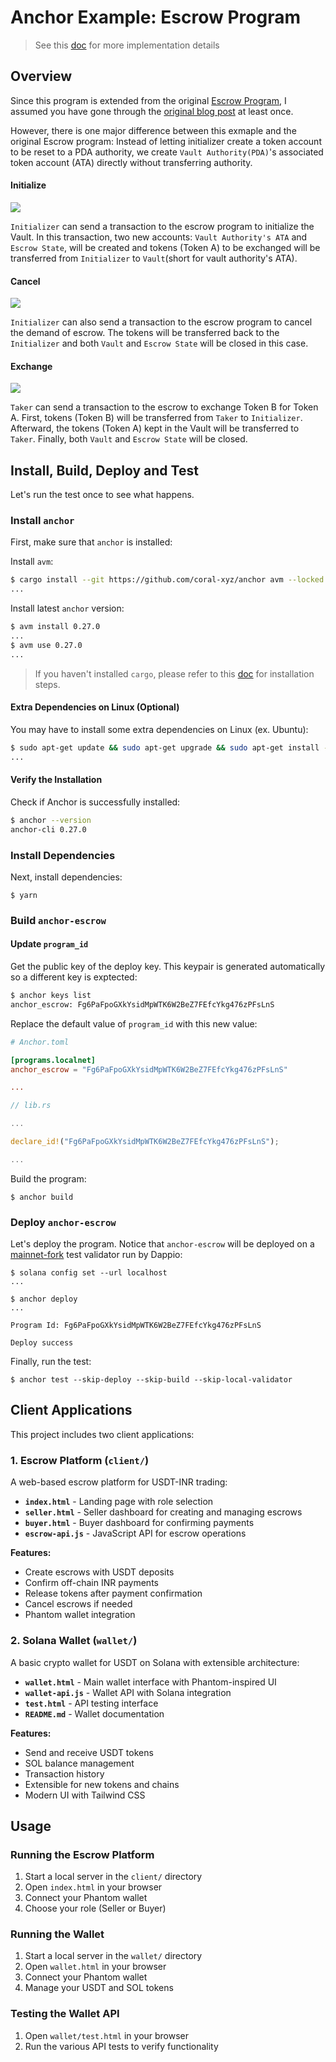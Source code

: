 # Anchor Example: Escrow Program

> See this [doc](https://solmeet.gen3.network/notes/intro-to-anchor) for more implementation details

## Overview

Since this program is extended from the original [Escrow Program](https://github.com/paul-schaaf/solana-escrow), I assumed you have gone through the [original blog post](https://paulx.dev/blog/2021/01/14/programming-on-solana-an-introduction/#instruction-rs-part-1-general-code-structure-and-the-beginning-of-the-escrow-program-flow) at least once.

However, there is one major difference between this exmaple and the original Escrow program: Instead of letting initializer create a token account to be reset to a PDA authority, we create `Vault Authority(PDA)`'s associated token account (ATA) directly without transferring authority.

#### Initialize

![](https://hackmd.io/_uploads/Hkn1gdtuj.png)

`Initializer` can send a transaction to the escrow program to initialize the Vault. In this transaction, two new accounts: `Vault Authority's ATA` and `Escrow State`, will be created and tokens (Token A) to be exchanged will be transferred from `Initializer` to `Vault`(short for vault authority's ATA).

#### Cancel

![](https://hackmd.io/_uploads/ry0GNdKdo.png)

`Initializer` can also send a transaction to the escrow program to cancel the demand of escrow. The tokens will be transferred back to the `Initializer` and both `Vault` and `Escrow State` will be closed in this case.

#### Exchange

![](https://hackmd.io/_uploads/HkhNE_tdi.png)

`Taker` can send a transaction to the escrow to exchange Token B for Token A. First, tokens (Token B) will be transferred from `Taker` to `Initializer`. Afterward, the tokens (Token A) kept in the Vault will be transferred to `Taker`. Finally, both `Vault` and `Escrow State` will be closed.

## Install, Build, Deploy and Test

Let's run the test once to see what happens.

### Install `anchor`

First, make sure that `anchor` is installed:

Install `avm`:

```bash
$ cargo install --git https://github.com/coral-xyz/anchor avm --locked --force
...
```

Install latest `anchor` version:

```bash
$ avm install 0.27.0
...
$ avm use 0.27.0
...
```

> If you haven't installed `cargo`, please refer to this [doc](https://book.solmeet.dev/notes/solana-starter-kit#install-rust-and-solana-cli) for installation steps.

#### Extra Dependencies on Linux (Optional)

You may have to install some extra dependencies on Linux (ex. Ubuntu):

```bash
$ sudo apt-get update && sudo apt-get upgrade && sudo apt-get install -y pkg-config build-essential libudev-dev
...
```

#### Verify the Installation

Check if Anchor is successfully installed:

```bash
$ anchor --version
anchor-cli 0.27.0
```

### Install Dependencies

Next, install dependencies:

```
$ yarn
```

### Build `anchor-escrow`

#### Update `program_id`

Get the public key of the deploy key. This keypair is generated automatically so a different key is exptected:

```bash
$ anchor keys list
anchor_escrow: Fg6PaFpoGXkYsidMpWTK6W2BeZ7FEfcYkg476zPFsLnS
```

Replace the default value of `program_id` with this new value:

```toml
# Anchor.toml

[programs.localnet]
anchor_escrow = "Fg6PaFpoGXkYsidMpWTK6W2BeZ7FEfcYkg476zPFsLnS"

...
```

```rust
// lib.rs

...

declare_id!("Fg6PaFpoGXkYsidMpWTK6W2BeZ7FEfcYkg476zPFsLnS");

...
```

Build the program:

```
$ anchor build
```

### Deploy `anchor-escrow`

Let's deploy the program. Notice that `anchor-escrow` will be deployed on a [mainnet-fork](https://github.com/DappioWonderland/solana) test validator run by Dappio:

```
$ solana config set --url localhost
...
```

```
$ anchor deploy
...

Program Id: Fg6PaFpoGXkYsidMpWTK6W2BeZ7FEfcYkg476zPFsLnS

Deploy success
```

Finally, run the test:

```
$ anchor test --skip-deploy --skip-build --skip-local-validator
```

## Client Applications

This project includes two client applications:

### 1. Escrow Platform (`client/`)

A web-based escrow platform for USDT-INR trading:

- **`index.html`** - Landing page with role selection
- **`seller.html`** - Seller dashboard for creating and managing escrows
- **`buyer.html`** - Buyer dashboard for confirming payments
- **`escrow-api.js`** - JavaScript API for escrow operations

**Features:**
- Create escrows with USDT deposits
- Confirm off-chain INR payments
- Release tokens after payment confirmation
- Cancel escrows if needed
- Phantom wallet integration

### 2. Solana Wallet (`wallet/`)

A basic crypto wallet for USDT on Solana with extensible architecture:

- **`wallet.html`** - Main wallet interface with Phantom-inspired UI
- **`wallet-api.js`** - Wallet API with Solana integration
- **`test.html`** - API testing interface
- **`README.md`** - Wallet documentation

**Features:**
- Send and receive USDT tokens
- SOL balance management
- Transaction history
- Extensible for new tokens and chains
- Modern UI with Tailwind CSS

## Usage

### Running the Escrow Platform

1. Start a local server in the `client/` directory
2. Open `index.html` in your browser
3. Connect your Phantom wallet
4. Choose your role (Seller or Buyer)

### Running the Wallet

1. Start a local server in the `wallet/` directory
2. Open `wallet.html` in your browser
3. Connect your Phantom wallet
4. Manage your USDT and SOL tokens

### Testing the Wallet API

1. Open `wallet/test.html` in your browser
2. Run the various API tests to verify functionality

